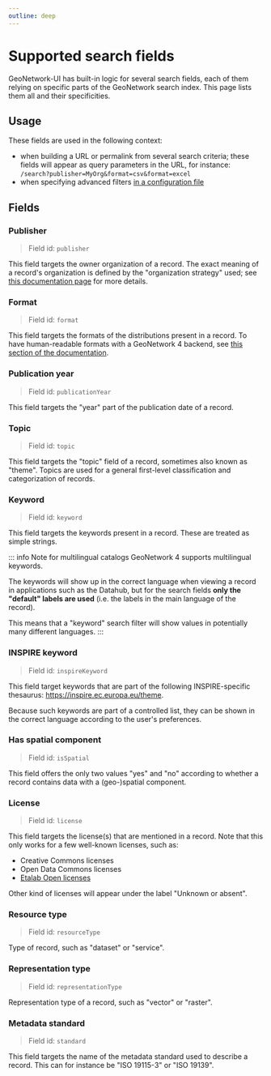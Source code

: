```yaml
---
outline: deep
---
```


# Supported search fields

GeoNetwork-UI has built-in logic for several search fields, each of them relying on specific parts of the GeoNetwork search index. This page lists them all and their specificities.

## Usage

These fields are used in the following context:

- when building a URL or permalink from several search criteria; these fields will appear as query parameters in the URL, for instance:  
  `/search?publisher=MyOrg&format=csv&format=excel`
- when specifying advanced filters [in a configuration file](../guide/configure.md#search)

## Fields

### Publisher

> Field id: `publisher`

This field targets the owner organization of a record. The exact meaning of a record's organization is defined by the "organization strategy" used; see [this documentation page](./organizations.md) for more details.

### Format

> Field id: `format`

This field targets the formats of the distributions present in a record. To have human-readable formats with a GeoNetwork 4 backend, see [this section of the documentation](../guide/deploy.md#enabling-improved-search-fields).

### Publication year

> Field id: `publicationYear`

This field targets the "year" part of the publication date of a record.

### Topic

> Field id: `topic`

This field targets the "topic" field of a record, sometimes also known as "theme". Topics are used for a general first-level classification and categorization of records.

### Keyword

> Field id: `keyword`

This field targets the keywords present in a record. These are treated as simple strings.

::: info Note for multilingual catalogs
GeoNetwork 4 supports multilingual keywords.

The keywords will show up in the correct language when viewing a record in applications such as the Datahub, but for the search fields **only the "default" labels are used** (i.e. the labels in the main language of the record).

This means that a "keyword" search filter will show values in potentially many different languages.
:::

### INSPIRE keyword

> Field id: `inspireKeyword`

This field target keywords that are part of the following INSPIRE-specific thesaurus: https://inspire.ec.europa.eu/theme.

Because such keywords are part of a controlled list, they can be shown in the correct language according to the user's preferences.

### Has spatial component

> Field id: `isSpatial`

This field offers the only two values "yes" and "no" according to whether a record contains data with a (geo-)spatial component.

### License

> Field id: `license`

This field targets the license(s) that are mentioned in a record. Note that this only works for a few well-known licenses, such as:

- Creative Commons licenses
- Open Data Commons licenses
- [Etalab Open licenses](https://www.etalab.gouv.fr/licence-ouverte-open-licence/)

Other kind of licenses will appear under the label "Unknown or absent".

### Resource type

> Field id: `resourceType`

Type of record, such as "dataset" or "service".

### Representation type

> Field id: `representationType`

Representation type of a record, such as "vector" or "raster".

### Metadata standard

> Field id: `standard`

This field targets the name of the metadata standard used to describe a record. This can for instance be "ISO 19115-3" or "ISO 19139".
